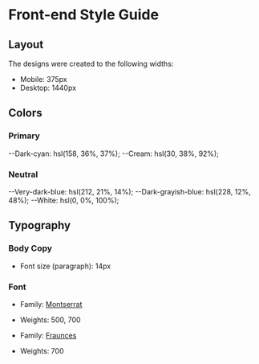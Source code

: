 # Front-end Style Guide

## Layout

The designs were created to the following widths:

- Mobile: 375px
- Desktop: 1440px

## Colors

### Primary

--Dark-cyan: hsl(158, 36%, 37%);
--Cream: hsl(30, 38%, 92%);

### Neutral

--Very-dark-blue: hsl(212, 21%, 14%);
--Dark-grayish-blue: hsl(228, 12%, 48%);
--White: hsl(0, 0%, 100%);

## Typography

### Body Copy

- Font size (paragraph): 14px

### Font

- Family: [Montserrat](https://fonts.google.com/specimen/Montserrat)
- Weights: 500, 700

- Family: [Fraunces](https://fonts.google.com/specimen/Fraunces)
- Weights: 700
